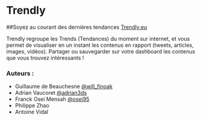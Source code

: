 Trendly
====================
##Soyez au courant des dernières tendances
[Trendly.eu](http://trendly.eu "Trendly.eu")


Trendly regroupe les Trends (Tendances) du moment sur internet, et vous permet de visualiser en un instant
les contenus en rapport (tweets, articles, images, vidéos).
Partager ou sauvegarder sur votre dashboard les contenus que vous trouvez intéressants !



### Auteurs :
- Guillaume de Beauchesne [@will_finoak](https://twitter.com/Will_Finoak "@will_finoak")
- Adrian Vaucoret [@adrian3ds](https://twitter.com/Adrian3ds "@adrian3ds")
- Franck Osei Mensah [@osei95](https://twitter.com/osei95 "@osei95")
- Philippe Zhao
- Antoine Vidal


